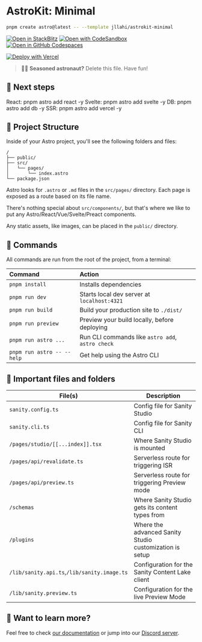 # AstroKit: Minimal

```sh
pnpm create astro@latest -- --template jllahi/astrokit-minimal
```

[![Open in StackBlitz](https://developer.stackblitz.com/img/open_in_stackblitz.svg)](https://stackblitz.com/github/jllahi/astrokit-minimal)
[![Open with CodeSandbox](https://assets.codesandbox.io/github/button-edit-lime.svg)](https://codesandbox.io/p/sandbox/github/jllahi/astrokit-minimal)
[![Open in GitHub Codespaces](https://github.com/codespaces/badge.svg)](https://codespaces.new/jllahi/astrokit-minimal)

[![Deploy with Vercel](https://vercel.com/button)][vercel-deploy]

> 🧑‍🚀 **Seasoned astronaut?** Delete this file. Have fun!

## 🚩 Next steps

React: pnpm astro add react -y
Svelte: pnpm astro add svelte -y
DB: pnpm astro add db -y
SSR: pnpm astro add vercel -y

## 🚀 Project Structure

Inside of your Astro project, you'll see the following folders and files:

```text
/
├── public/
├── src/
│   └── pages/
│       └── index.astro
└── package.json
```

Astro looks for `.astro` or `.md` files in the `src/pages/` directory. Each page is exposed as a route based on its file name.

There's nothing special about `src/components/`, but that's where we like to put any Astro/React/Vue/Svelte/Preact components.

Any static assets, like images, can be placed in the `public/` directory.

## 🧞 Commands

All commands are run from the root of the project, from a terminal:

| Command                    | Action                                           |
| :------------------------- | :----------------------------------------------- |
| `pnpm install`             | Installs dependencies                            |
| `pnpm run dev`             | Starts local dev server at `localhost:4321`      |
| `pnpm run build`           | Build your production site to `./dist/`          |
| `pnpm run preview`         | Preview your build locally, before deploying     |
| `pnpm run astro ...`       | Run CLI commands like `astro add`, `astro check` |
| `pnpm run astro -- --help` | Get help using the Astro CLI                     |

## 📂 Important files and folders

| File(s)                                     | Description                                             |
| ------------------------------------------- | ------------------------------------------------------- |
| `sanity.config.ts`                          | Config file for Sanity Studio                           |
| `sanity.cli.ts`                             | Config file for Sanity CLI                              |
| `/pages/studio/[[...index]].tsx`            | Where Sanity Studio is mounted                          |
| `/pages/api/revalidate.ts`                  | Serverless route for triggering ISR                     |
| `/pages/api/preview.ts`                     | Serverless route for triggering Preview mode            |
| `/schemas`                                  | Where Sanity Studio gets its content types from         |
| `/plugins`                                  | Where the advanced Sanity Studio customization is setup |
| `/lib/sanity.api.ts`,`/lib/sanity.image.ts` | Configuration for the Sanity Content Lake client        |
| `/lib/sanity.preview.ts`                    | Configuration for the live Preview Mode                 |

## 👀 Want to learn more?

Feel free to check [our documentation](https://docs.astro.build) or jump into our [Discord server](https://astro.build/chat).

[vercel-deploy]: https://vercel.com/new/clone?repository-url=https%3A%2F%2Fgithub.com%2Fjllahi%2Fastrokit-minimal&repository-name=astrokit-minimal&project-name=astrokit-minimal&demo-title=Astro%20Kit%20Starter&demo-description=Astro-powered%20site%20with%20minimal%20configuration&demo-url=https%3A%2F%2Fastrokit-minimal.vercel.app%2F&demo-image=https%3A%2F%2Fastrokit-minimal.vercel.app%2Freadme.jpg
